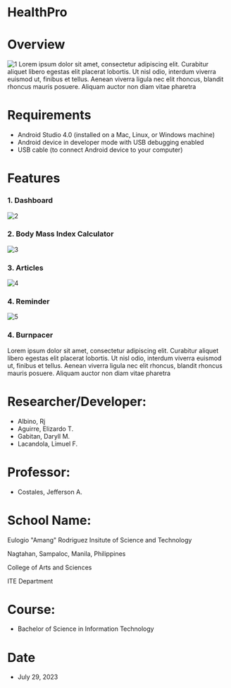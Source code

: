 # HealthPro

# Overview
![1](https://github.com/LimuelLacandola/HealthPro/assets/119423556/c43d0616-87cf-4205-b28b-8bdee47967ee)
Lorem ipsum dolor sit amet, consectetur adipiscing elit. Curabitur aliquet libero egestas elit placerat lobortis. Ut nisl odio, interdum viverra euismod ut, finibus et tellus. Aenean viverra ligula nec elit rhoncus, blandit rhoncus mauris posuere. Aliquam auctor non diam vitae pharetra


# Requirements
* Android Studio 4.0 (installed on a Mac, Linux, or Windows machine)
* Android device in developer mode with USB debugging enabled
* USB cable (to connect Android device to your computer)

# Features
### 1. Dashboard
![2](https://github.com/LimuelLacandola/HealthPro/assets/119423556/40251906-deb8-4092-825a-c8e0845d9877)

### 2. Body Mass Index Calculator
![3](https://github.com/LimuelLacandola/HealthPro/assets/119423556/17856ab1-b7d0-4b73-bb90-bd986a981ffe)

### 3. Articles
![4](https://github.com/LimuelLacandola/HealthPro/assets/119423556/118d23c6-fd4e-480f-b2a4-1c64c73d14ce)

### 4. Reminder
![5](https://github.com/LimuelLacandola/HealthPro/assets/119423556/1ccf4845-375c-444f-b87b-bdc39c1ff925)

### 4. Burnpacer
Lorem ipsum dolor sit amet, consectetur adipiscing elit. Curabitur aliquet libero egestas elit placerat lobortis. Ut nisl odio, interdum viverra euismod ut, finibus et tellus. Aenean viverra ligula nec elit rhoncus, blandit rhoncus mauris posuere. Aliquam auctor non diam vitae pharetra

# Researcher/Developer:
* Albino, Rj
* Aguirre, Elizardo T.
* Gabitan, Daryll M.
* Lacandola, Limuel F.

# Professor:
* Costales, Jefferson A.

# School Name:
Eulogio "Amang" Rodriguez Insitute of Science and Technology

Nagtahan, Sampaloc, Manila, Philippines

College of Arts and Sciences

ITE Department

# Course:
* Bachelor of Science in Information Technology

# Date
* July 29, 2023
